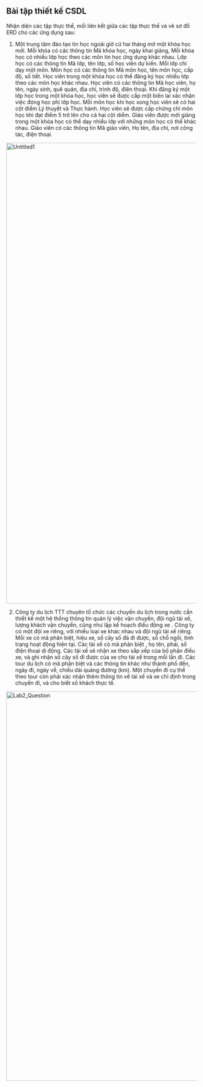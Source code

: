 Bài tập thiết kế CSDL
---
Nhận diện các tập thực thể, mối liên kết giữa các tập thực thể và vẽ sơ đồ ERD cho các ứng
dụng sau:
1. Một trung tâm đào tạo tin học ngoài giờ cứ hai tháng mở một khóa học mới. Mỗi khóa có các
thông tin Mã khóa học, ngày khai giảng, Mỗi khóa học có nhiều lớp học theo các môn tin học
ứng dụng khác nhau. Lớp học có các thông tin Mã lớp, tên lớp, số học viên dự kiến. Mỗi lớp
chỉ dạy một môn. Môn học có các thông tin Mã môn học, tên môn học, cấp độ, số tiết. Học viên
trong một khóa học có thể đăng ký học nhiều lớp theo các môn học khác nhau. Học viên có các
thông tin Mã học viên, họ tên, ngày sinh, quê quán, địa chỉ, trình độ, điện thoại. Khi đăng ký
một lớp học trong một khóa học, học viên sẽ được cấp một biên lai xác nhận việc đóng học phí
lớp học. Mỗi môn học khi học xong học viên sẽ có hai cột điểm Lý thuyết và Thực hành. Học
viên sẽ được cấp chứng chỉ môn học khi đạt điểm 5 trở lên cho cả hai cột diểm. Giáo viên được
mời giảng trong một khóa học có thể dạy nhiều lớp với những môn học có thể khác nhau. Giáo
viên có các thông tin Mã giáo viên, Họ tên, địa chỉ, nơi công tác, điện thoại.

<img width="1043" height="1215" alt="Untitled1" src="https://github.com/user-attachments/assets/c546e5b5-751f-42a3-aa7c-27ec293e1739" />

2. Công ty du lịch TTT chuyên tổ chức các chuyến du lịch trong nước cần thiết kế một hệ thống
thông tin quản lý việc vận chuyển, đội ngũ tài xế, lượng khách vận chuyển, cũng như lập kế 
hoạch điều động xe . Công ty có một đội xe riêng, với nhiều loại xe khác nhau và đội ngũ tài xế
riêng. Mỗi xe có mã phân biệt, hiệu xe, số cây số đã đi được, số chỗ ngồi, tình trạng hoạt động 
hiện tại. Các tài xế có mã phân biệt , họ tên, phái, số điện thoại di động. Các tài xế sẽ nhận xe 
theo sắp xếp của bộ phận điều xe, và ghi nhận số cây số đi được của xe cho tài xế trong mỗi lần
đi. Các tour du lịch có mã phân biệt và các thông tin khác như thành phố đến, ngày đi, ngày về, 
chiều dài quảng đường (km). Một chuyến đi cụ thể theo tour còn phải xác nhận thêm thông tin 
về tài xế và xe chỉ định trong chuyến đi, và cho biết số khách thực tế.

<img width="1148" height="1027" alt="Lab2_Question" src="https://github.com/user-attachments/assets/6ef00857-592b-4769-9227-a4ee8e56d40e" />
